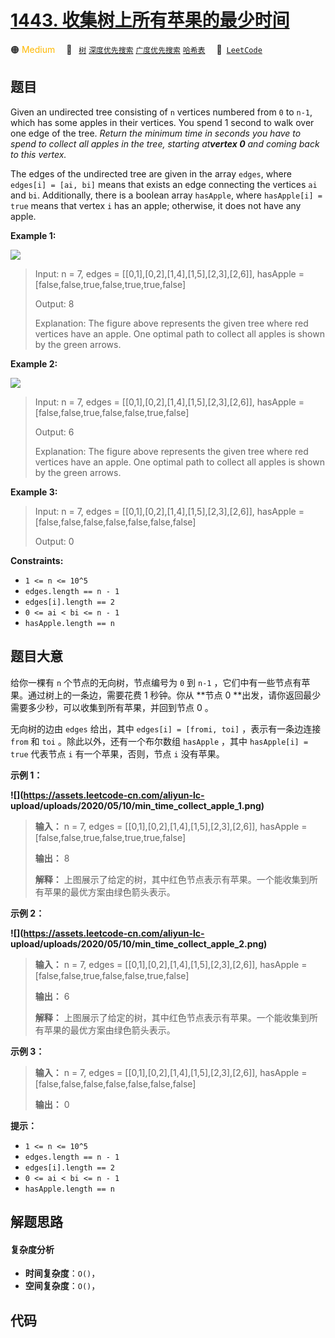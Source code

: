 # [1443. 收集树上所有苹果的最少时间](https://leetcode.com/problems/minimum-time-to-collect-all-apples-in-a-tree)

🟠 <font color=#ffb800>Medium</font>&emsp; 🔖&ensp; [`树`](/outline/tag/tree.md) [`深度优先搜索`](/outline/tag/depth-first-search.md) [`广度优先搜索`](/outline/tag/breadth-first-search.md) [`哈希表`](/outline/tag/hash-table.md)&emsp; 🔗&ensp;[`LeetCode`](https://leetcode.com/problems/minimum-time-to-collect-all-apples-in-a-tree)

## 题目

Given an undirected tree consisting of `n` vertices numbered from `0` to
`n-1`, which has some apples in their vertices. You spend 1 second to walk
over one edge of the tree. _Return the minimum time in seconds you have to
spend to collect all apples in the tree, starting at**vertex 0** and coming
back to this vertex._

The edges of the undirected tree are given in the array `edges`, where
`edges[i] = [ai, bi]` means that exists an edge connecting the vertices `ai`
and `bi`. Additionally, there is a boolean array `hasApple`, where
`hasApple[i] = true` means that vertex `i` has an apple; otherwise, it does
not have any apple.



**Example 1:**

![](https://assets.leetcode.com/uploads/2020/04/23/min_time_collect_apple_1.png)

> Input: n = 7, edges = [[0,1],[0,2],[1,4],[1,5],[2,3],[2,6]], hasApple = [false,false,true,false,true,true,false]
> 
> Output: 8 
> 
> Explanation: The figure above represents the given tree where red vertices have an apple. One optimal path to collect all apples is shown by the green arrows.  

**Example 2:**

![](https://assets.leetcode.com/uploads/2020/04/23/min_time_collect_apple_2.png)

> Input: n = 7, edges = [[0,1],[0,2],[1,4],[1,5],[2,3],[2,6]], hasApple = [false,false,true,false,false,true,false]
> 
> Output: 6
> 
> Explanation: The figure above represents the given tree where red vertices have an apple. One optimal path to collect all apples is shown by the green arrows.  

**Example 3:**

> Input: n = 7, edges = [[0,1],[0,2],[1,4],[1,5],[2,3],[2,6]], hasApple = [false,false,false,false,false,false,false]
> 
> Output: 0

**Constraints:**

  * `1 <= n <= 10^5`
  * `edges.length == n - 1`
  * `edges[i].length == 2`
  * `0 <= ai < bi <= n - 1`
  * `hasApple.length == n`


## 题目大意

给你一棵有 `n` 个节点的无向树，节点编号为 `0` 到 `n-1` ，它们中有一些节点有苹果。通过树上的一条边，需要花费 1 秒钟。你从 **节点 0
**出发，请你返回最少需要多少秒，可以收集到所有苹果，并回到节点 0 。

无向树的边由 `edges` 给出，其中 `edges[i] = [fromi, toi]` ，表示有一条边连接 `from` 和 `toi`
。除此以外，还有一个布尔数组 `hasApple` ，其中 `hasApple[i] = true` 代表节点 `i` 有一个苹果，否则，节点 `i`
没有苹果。



**示例 1：**

**![](https://assets.leetcode-cn.com/aliyun-lc-
upload/uploads/2020/05/10/min_time_collect_apple_1.png)**

> 
> 
> 
> 
> 
> **输入：** n = 7, edges = [[0,1],[0,2],[1,4],[1,5],[2,3],[2,6]], hasApple = [false,false,true,false,true,true,false]
> 
> **输出：** 8 
> 
> **解释：** 上图展示了给定的树，其中红色节点表示有苹果。一个能收集到所有苹果的最优方案由绿色箭头表示。
> 
> 

**示例 2：**

**![](https://assets.leetcode-cn.com/aliyun-lc-
upload/uploads/2020/05/10/min_time_collect_apple_2.png)**

> 
> 
> 
> 
> 
> **输入：** n = 7, edges = [[0,1],[0,2],[1,4],[1,5],[2,3],[2,6]], hasApple = [false,false,true,false,false,true,false]
> 
> **输出：** 6
> 
> **解释：** 上图展示了给定的树，其中红色节点表示有苹果。一个能收集到所有苹果的最优方案由绿色箭头表示。
> 
> 

**示例 3：**

> 
> 
> 
> 
> 
> **输入：** n = 7, edges = [[0,1],[0,2],[1,4],[1,5],[2,3],[2,6]], hasApple = [false,false,false,false,false,false,false]
> 
> **输出：** 0
> 
> 



**提示：**

  * `1 <= n <= 10^5`
  * `edges.length == n - 1`
  * `edges[i].length == 2`
  * `0 <= ai < bi <= n - 1`
  * `hasApple.length == n`


## 解题思路

#### 复杂度分析

- **时间复杂度**：`O()`，
- **空间复杂度**：`O()`，

## 代码

```javascript

```